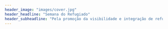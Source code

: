 ```yaml
---
header_image: "images/cover.jpg"
header_headline: "Semana do Refugiado"
header_subheadline: "Pela promoção da visibilidade e integração de refugiados no estado da Bahia e no Brasil."
---
```

